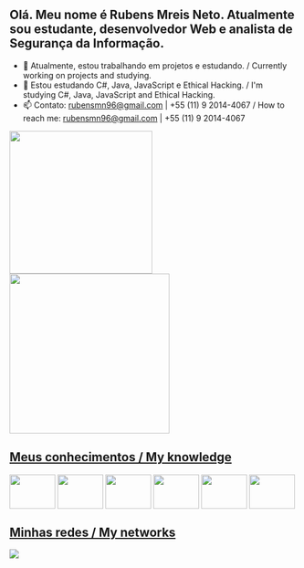 ## Olá. Meu nome é Rubens Mreis Neto. Atualmente sou estudante, desenvolvedor Web e analista de Segurança da Informação.



- 🔭 Atualmente, estou trabalhando em projetos e estudando. / Currently working on projects and studying.
- 🌱 Estou estudando C#, Java, JavaScript e Ethical Hacking. / I'm studying C#, Java, JavaScript and Ethical Hacking.
- 📫 Contato: rubensmn96@gmail.com | +55 (11) 9 2014-4067  / How to reach me: rubensmn96@gmail.com | +55 (11) 9 2014-4067


<div>
  <a href="https://github.com/rubensmneto96">
  <img height="250em" src="https://github-readme-stats.vercel.app/api?username=rubensmneto96&show_icons=true&theme=dark"/>
  <img height="280em" src="https://github-readme-stats.vercel.app/api/top-langs/?username=rubensmneto96&exclude_repo=github-readme-stats,rubensmneto96.github.io"/>
</div>
  
## Meus conhecimentos / My knowledge
  
<div style="display: inline-block">
  <img align="center" width="80" height="60" src="https://cdn.jsdelivr.net/gh/devicons/devicon/icons/html5/html5-original.svg" />
  <img align="center" width="80" height="60" src="https://cdn.jsdelivr.net/gh/devicons/devicon/icons/css3/css3-original.svg" />
  <img align="center" width="80" height="60" src="https://cdn.jsdelivr.net/gh/devicons/devicon/icons/javascript/javascript-original.svg" />
  <img align="center" width="80" height="60" src="https://cdn.jsdelivr.net/gh/devicons/devicon/icons/c/c-original.svg"" />
  <img align="center" width="80" height="60" src="https://cdn.jsdelivr.net/gh/devicons/devicon/icons/python/python-original.svg"" />
  <img align="center" width="80" height="60" src="https://cdn.jsdelivr.net/gh/devicons/devicon/icons/ruby/ruby-plain.svg"" />
</div>

## Minhas redes / My networks
                                                                                                                          
<div style="display: inline-block">
  <a href="https://www.linkedin.com/in/rubens-mreis-neto/"><img src="https://img.shields.io/badge/LinkedIn-0077B5?style=for-the-badge&logo=linkedin&logoColor=white" /></a>
</div>
